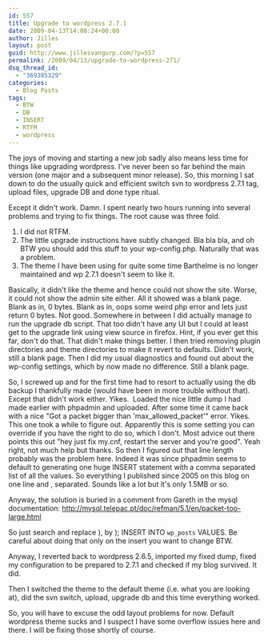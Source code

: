 ```yaml
---
id: 557
title: Upgrade to wordpress 2.7.1
date: 2009-04-13T14:08:24+00:00
author: Jilles
layout: post
guid: http://www.jillesvangurp.com/?p=557
permalink: /2009/04/13/upgrade-to-wordpress-271/
dsq_thread_id:
  - "369385329"
categories:
  - Blog Posts
tags:
  - BTW
  - DB
  - INSERT
  - RTFM
  - wordpress
---
```

The joys of moving and starting a new job sadly also means less time for things like upgrading wordpress. I've never been so far behind the main version (one major and a subsequent minor release). So, this morning I sat down to do the usually quick and efficient switch svn to wordpress 2.7.1 tag, upload files, upgrade DB and done type ritual.

Except it didn't work. Damn. I spent nearly two hours running into several problems and trying to fix things. The root cause was three fold.

1. I did not RTFM.
1. The little upgrade instructions have subtly changed. Bla bla bla, and oh BTW you should add this stuff to your wp-config.php. Naturally that was a problem.
1. The theme I have been using for quite some time Barthelme is no longer maintained and wp 2.7.1 doesn't seem to like it.

Basically, it didn't like the theme and hence could not show the site. Worse, it could not show the admin site either. All it showed was a blank page. Blank as in, 0 bytes. Blank as in, oops some weird php error and lets just return 0 bytes. Not good. Somewhere in between I did actually manage to run the upgrade db script. That too didn't have any UI but I could at least get to the upgrade link using view source in firefox. Hint, if you ever get this far, don't do that. That didn't make things better. I then tried removing plugin directories and theme directories to make it revert to defaults. Didn't work, still a blank page. Then I did my usual diagnostics and found out about the wp-config settings, which by now made no difference. Still a blank page.

So, I screwed up and for the first time had to resort to actually using the db backup I thankfully made (would have been in more trouble without that). Except that didn't work either. Yikes.  Loaded the nice little dump I had made earlier with phpadmin and uploaded. After some time it came back with a nice "Got a packet bigger than 'max_allowed_packet'" error. Yikes. This one took a while to figure out. Apparently this is some setting you can override if you have the right to do so, which I don't. Most advice out there points this out "hey just fix my.cnf, restart the server and you're good". Yeah right, not much help but thanks. So then I figured out that line length probably was the problem here. Indeed it was since phpadmin seems to default to generating one huge INSERT statement with a comma separated list of all the values. So everything I published since 2005 on this blog on one line and , separated. Sounds like a lot but it's only 1.5MB or so.

Anyway, the solution is buried in a comment from Gareth in the mysql documentation: http://mysql.telepac.pt/doc/refman/5.1/en/packet-too-large.html

So just search and replace ), by ); INSERT INTO `wp_posts`  VALUES. Be careful about doing that only on the insert you want to change BTW.

Anyway, I reverted back to wordpress 2.6.5, imported my fixed dump, fixed my configuration to be prepared to 2.7.1 and checked if my blog survived. It did.

Then I switched the theme to the default theme (i.e. what you are looking at), did the svn switch, upload, upgrade db and this time everything worked.

So, you will have to excuse the odd layout problems for now. Default wordpress theme sucks and I suspect I have some overflow issues here and there. I will be fixing those shortly of course.